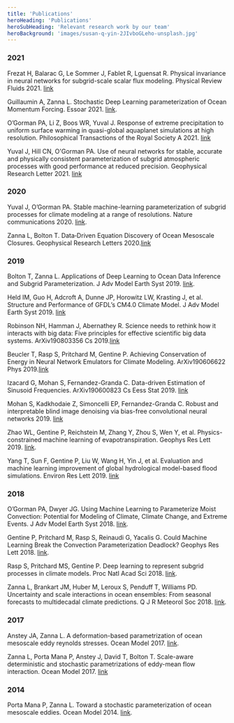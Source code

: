 ```yaml
---
title: 'Publications'
heroHeading: 'Publications'
heroSubHeading: 'Relevant research work by our team'
heroBackground: 'images/susan-q-yin-2JIvboGLeho-unsplash.jpg'
---
```



### 2021
Frezat H, Balarac G, Le Sommer J, Fablet R, Lguensat R. Physical invariance in neural networks for subgrid-scale scalar flux modeling. Physical Review Fluids 2021. [link](https://doi.org/10.1103/PhysRevFluids.6.024607)

Guillaumin A, Zanna L. Stochastic Deep Learning parameterization of Ocean Momentum Forcing. Essoar 2021. [link](https://doi.org/10.1002/essoar.10506419.1).

O’Gorman PA, Li Z, Boos WR, Yuval J. Response of extreme precipitation to uniform surface warming in quasi-global aquaplanet simulations at high resolution. Philosophical Transactions of the Royal Society A 2021. [link](https://doi.org/10.1098/rsta.2019.0543)

Yuval J, Hill CN, O'Gorman PA. Use of neural networks for stable, accurate and physically consistent parameterization of subgrid atmospheric processes with good performance at reduced precision. Geophysical Research Letter 2021. [link](https://doi.org/10.1029/2020GL091363)

### 2020
Yuval J, O’Gorman PA. Stable machine-learning parameterization of subgrid processes for climate modeling at a range of resolutions. Nature communications 2020. [link](https://doi.org/10.1038/s41467-020-17142-3).

Zanna L, Bolton T. Data‐Driven Equation Discovery of Ocean Mesoscale Closures. Geophysical Research Letters 2020.[link](https://doi.org/10.1029/2020GL088376)

### 2019

Bolton T, Zanna L. Applications of Deep Learning to Ocean Data Inference and Subgrid Parameterization. J Adv Model Earth Syst 2019. [link](https://doi.org/10.1029/2018MS001472).

Held IM, Guo H, Adcroft A, Dunne JP, Horowitz LW, Krasting J, et al. Structure and Performance of GFDL’s CM4.0 Climate Model. J Adv Model Earth Syst 2019. [link](https://doi.org/10.1029/2019MS001829)

Robinson NH, Hamman J, Abernathey R. Science needs to rethink how it interacts with big data: Five principles for effective scientific big data systems. ArXiv190803356 Cs 2019.[link](https://arxiv.org/abs/1908.03356v1)

Beucler T, Rasp S, Pritchard M, Gentine P. Achieving Conservation of Energy in Neural Network Emulators for Climate Modeling. ArXiv190606622 Phys 2019.[link](https://arxiv.org/pdf/1906.06622.pdf)

Izacard G, Mohan S, Fernandez-Granda C. Data-driven Estimation of Sinusoid Frequencies. ArXiv190600823 Cs Eess Stat 2019. [link](https://papers.nips.cc/paper/2019/file/d0010a6f34908640a4a6da2389772a78-Paper.pdf)

Mohan S, Kadkhodaie Z, Simoncelli EP, Fernandez-Granda C. Robust and interpretable blind image denoising via bias-free convolutional neural networks 2019. [link](https://www.cns.nyu.edu/pub/lcv/mohanKadkhodaie19b.pdf)

Zhao WL, Gentine P, Reichstein M, Zhang Y, Zhou S, Wen Y, et al. Physics-constrained machine learning of evapotranspiration. Geophys Res Lett 2019. [link](https://doi.org/10.1029/2019GL085291).

Yang T, Sun F, Gentine P, Liu W, Wang H, Yin J, et al. Evaluation and machine learning improvement of global hydrological model-based flood simulations. Environ Res Lett 2019. [link](https://iopscience.iop.org/article/10.1088/1748-9326/ab4d5e)

### 2018

O’Gorman PA, Dwyer JG. Using Machine Learning to Parameterize Moist Convection: Potential for Modeling of Climate, Climate Change, and Extreme Events. J Adv Model Earth Syst 2018. [link](https://doi.org/10.1029/2018MS001351).

Gentine P, Pritchard M, Rasp S, Reinaudi G, Yacalis G. Could Machine Learning Break the Convection Parameterization Deadlock? Geophys Res Lett 2018. [link](https://doi.org/10.1029/2018GL078202).

Rasp S, Pritchard MS, Gentine P. Deep learning to represent subgrid processes in climate models. Proc Natl Acad Sci 2018. [link](https://doi.org/10.1073/pnas.1810286115).

Zanna L, Brankart JM, Huber M, Leroux S, Penduff T, Williams PD. Uncertainty and scale interactions in ocean ensembles: From seasonal forecasts to multidecadal climate predictions. Q J R Meteorol Soc 2018. [link](https://doi.org/10.1002/qj.3397).

### 2017

Anstey JA, Zanna L. A deformation-based parametrization of ocean mesoscale eddy reynolds stresses. Ocean Model 2017. [link](https://doi.org/10.1016/j.ocemod.2017.02.004).

Zanna L, Porta Mana P, Anstey J, David T, Bolton T. Scale-aware deterministic and stochastic parametrizations of eddy-mean flow interaction. Ocean Model 2017. [link](https://doi.org/10.1016/j.ocemod.2017.01.004)

### 2014

Porta Mana P, Zanna L. Toward a stochastic parameterization of ocean mesoscale eddies. Ocean Model 2014. [link](https://doi.org/10.1016/j.ocemod.2014.04.002).





